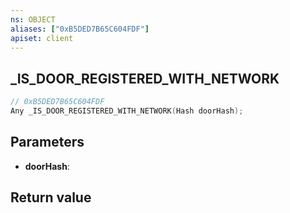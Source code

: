 ```yaml
---
ns: OBJECT
aliases: ["0xB5DED7B65C604FDF"]
apiset: client
---
```

## _IS_DOOR_REGISTERED_WITH_NETWORK

```c
// 0xB5DED7B65C604FDF
Any _IS_DOOR_REGISTERED_WITH_NETWORK(Hash doorHash);
```


## Parameters
* **doorHash**:

## Return value

